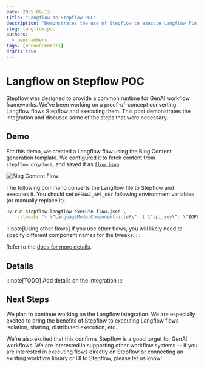 ```yaml
---
date: 2025-09-12
title: "Langflow on Stepflow POC"
description: "Demonstrates the use of Stepflow to execute Langflow flows."
slug: langflow-poc
authors:
  - benchambers
tags: [announcements]
draft: true
---
```


# Langflow on Stepflow POC

Stepflow was designed to provide a common runtime for GenAI workflow frameworks.
We've been working on a proof-of-concept converting Langflow flows Stepflow and executing them.
This post demonstrates the integration and discusse some of the steps that were necessary.

<!-- truncate -->

## Demo

For this demo, we created a Langflow flow using the Blog Content generation template.
We configured it to fetch content from `stepflow.org/docs`, and saved it as [`flow.json`](/files/2025-09-langflow-poc-flow.json).

![Blog Content Flow](/img/2025-09-langflow-poc-flow.png)

The following command converts the Langflow file to Stepflow and executes it.
You should set `OPENAI_API_KEY` following environment variables (or manually replace it).

```sh
uv run stepflow-langflow execute flow.json \
    --tweaks "{ \"LanguageModelComponent-icleF\": { \"api_key\": \"$OPENAI_API_KEY\" } }"
```

:::note[Using other flows]
If you use other flows, you will likely need to specify different component names for the tweaks.
:::

Refer to the [docs for more details](https://github.com/stepflow-ai/stepflow/blob/main/integrations/langflow/README.md).

## Details

:::note[TODO]
Add details on the integration
:::

## Next Steps

We plan to continue working on the Langflow integration.
We are especially excited to bring the benefits of Stepflow to executing Langflow flows -- isolation, sharing, distributed execution, etc.

We're also excited that this confirms Stepflow is a good target for GenAI workflows.
We are interested in supporting other workflow systems -- if you are interested in executing flows directly on Stepflow or connecting an existing workflow library or UI to Stepflow, please let us know!